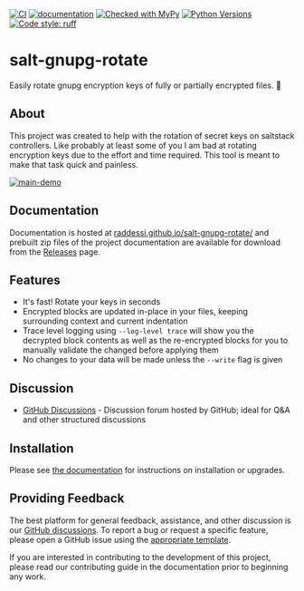 [![CI](https://github.com/raddessi/salt-gnupg-rotate/actions/workflows/ci.yaml/badge.svg?branch=main)](https://github.com/raddessi/salt-gnupg-rotate/actions/workflows/ci.yaml)
[![documentation](https://img.shields.io/badge/docs-sphinx%20furo-blue.svg?style=flat)](https://github.com/pradyunsg/furo)
[![Checked with MyPy](https://img.shields.io/badge/mypy-checked-blue.svg)](http://mypy-lang.org/)
[![Python Versions](https://img.shields.io/badge/python-3.9%20|%203.10%20|%203.11%20|%203.12%20|%203.13-blue.svg)](#salt-gnupg-rotate)
[![Code style: ruff](https://img.shields.io/endpoint?url=https://raw.githubusercontent.com/astral-sh/ruff/main/assets/badge/v2.json)](https://github.com/astral-sh/ruff)

<!-- sphinx-include-starts-here -->

# salt-gnupg-rotate

Easily rotate gnupg encryption keys of fully or partially encrypted files. 🧂

## About

This project was created to help with the rotation of secret keys on saltstack
controllers. Like probably at least some of you I am bad at rotating encryption
keys due to the effort and time required. This tool is meant to make that task
quick and painless.

[![main-demo](https://github.com/raddessi/salt-gnupg-rotate/assets/6693022/a8546480-3437-42ba-94f0-acca215d6fcc)](https://asciinema.org/a/636043)

## Documentation

Documentation is hosted at
[raddessi.github.io/salt-gnupg-rotate/](https://raddessi.github.io/salt-gnupg-rotate/)
and prebuilt zip files of the project documentation are available for download
from the [Releases](https://github.com/raddessi/salt-gnupg-rotate/releases)
page.

## Features

- It's fast! Rotate your keys in seconds
- Encrypted blocks are updated in-place in your files, keeping surrounding
  context and current indentation
- Trace level logging using `--log-level trace` will show you the decrypted
  block contents as well as the re-encrypted blocks for you to manually validate
  the changed before applying them
- No changes to your data will be made unless the `--write` flag is given

## Discussion

- [GitHub Discussions](https://github.com/raddessi/salt-gnupg-rotate/discussions) -
  Discussion forum hosted by GitHub; ideal for Q&A and other structured
  discussions

<!-- sphinx-include-stops-here -->

## Installation

Please see [the documentation](https://raddessi.github.io/salt-gnupg-rotate/)
for instructions on installation or upgrades.

## Providing Feedback

The best platform for general feedback, assistance, and other discussion is our
[GitHub discussions](https://github.com/raddessi/salt-gnupg-rotate/discussions).
To report a bug or request a specific feature, please open a GitHub issue using
the
[appropriate template](https://github.com/raddessi/salt-gnupg-rotate/issues/new/choose).

If you are interested in contributing to the development of this project, please
read our contributing guide in the documentation prior to beginning any work.
